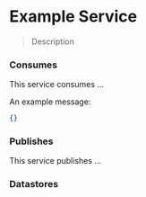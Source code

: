 # Example Service

>Description

### Consumes

This service consumes ...

An example message:

```json
{}
```

### Publishes

This service publishes ...

### Datastores
